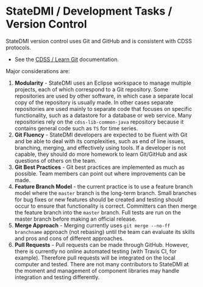 # StateDMI / Development Tasks / Version Control #

StateDMI version control uses Git and GitHub and is consistent with CDSS protocols.

*   See the [CDSS / Learn Git](https://opencdss.state.co.us/cdss-learn-git/) documentation.

Major considerations are:

1.  **Modularity** - StateDMI uses an Eclipse workspace to manage multiple projects, each of which correspond to a Git repository.
    Some repositories are used by other software, in which case a separate local copy of the repository is usually made.
    In other cases separate repositories are used mainly to separate code that
    focuses on specific functionality, such as a datastore for a database or web service.
    Many repositories rely on the `cdss-lib-common-java` repository because it contains general code such as `TS` for time series.
2.  **Git Fluency** - StateDMI developers are expected to be fluent with Git and be able to deal with its complexities,
    such as end of line issues, branching, merging, and effectively using tools.
    If a developer is not capable, they should do more homework to learn Git/GitHub and ask questions of others on the team.
3.  **Git Best Practices** - Git best practices are implemented as much as possible.
    Team members can point out where improvements can be made.
4.  **Feature Branch Model** - the current practice is to use a feature branch model where the `master` branch
    is the long-term branch.  Small branches for bug fixes or new features should be created and testing should occur
    to ensure that functionality is correct.
    Committers can then merge the feature branch into the `master` branch.
    Full tests are run on the master branch before making an official release.
5.  **Merge Approach** - Merging currently uses `git merge --no-ff branchname` approach (not rebasing) until the team
    can evaluate its skills and pros and cons of different approaches.
6.  **Pull Requests** - Pull requests can be made through GitHub.
    However, there is currently no online automated testing (with Travis CI, for example).
    Therefore pull requests will be integrated on the local computer and tested.
    There are not many contributors to StateDMI at the moment and management of component libraries may handle integration and testing differently.

